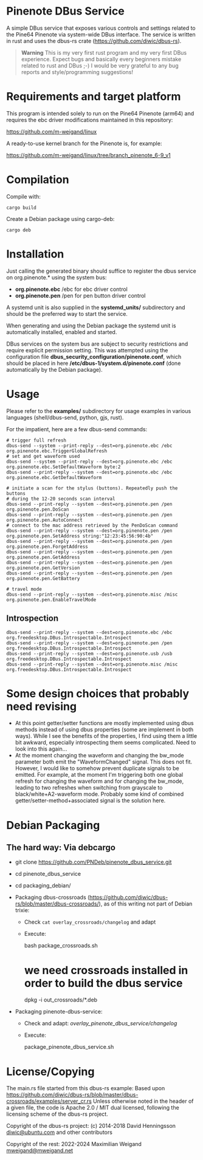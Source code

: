 # Pinenote DBus Service

A simple DBus service that exposes various controls and settings related to the
Pine64 Pinenote via system-wide DBus interface. The service is written in rust
and uses the dbus-rs crate (https://github.com/diwic/dbus-rs).

> **Warning**
> This is my very first rust program and my very first DBus experience.
> Expect bugs and basically every beginners mistake related to rust and DBus
> ;-) I would be very grateful to any bug reports and style/programming
> suggestions!

# Requirements and target platform

This program is intended solely to run on the Pine64 Pinenote (arm64) and
requires the ebc driver modifications maintained in this repository:

https://github.com/m-weigand/linux

A ready-to-use kernel branch for the Pinenote is, for example:

https://github.com/m-weigand/linux/tree/branch_pinenote_6-9_v1


# Compilation

Compile with:

	cargo build

Create a Debian package using cargo-deb:

	cargo deb

# Installation

Just calling the generated binary should suffice to register the dbus service
on org.pinenote.* using the system bus:

* **org.pinenote.ebc** /ebc for ebc driver control
* **org.pinenote.pen** /pen for pen button driver control

A systemd unit is also supplied in the **systemd_units/** subdirectory and
should be the preferred way to start the service.

When generating and using the Debian package the systemd unit is automatically
installed, enabled and started.

DBus services on the system bus are subject to security restrictions and
require explicit permission setting. This was attempted using the configuration
file **dbus_security_configuration/pinenote.conf**, which should be placed in
here **/etc/dbus-1/system.d/pinenote.conf** (done automatically by the Debian
package).

# Usage

Please refer to the **examples/** subdirectory for usage examples in various
languages (shell/dbus-send, python, gjs, rust).

For the impatient, here are a few dbus-send commands:

	# trigger full refresh
	dbus-send --system --print-reply --dest=org.pinenote.ebc /ebc org.pinenote.ebc.TriggerGlobalRefresh
	# set and get waveform used
	dbus-send --system --print-reply --dest=org.pinenote.ebc /ebc org.pinenote.ebc.SetDefaultWaveform byte:2
	dbus-send --print-reply --system --dest=org.pinenote.ebc /ebc org.pinenote.ebc.GetDefaultWaveform

	# initiate a scan for the stylus (buttons). Repeatedly push the buttons
	# during the 12-20 seconds scan interval
	dbus-send --print-reply --system --dest=org.pinenote.pen /pen org.pinenote.pen.DoScan
	dbus-send --print-reply --system --dest=org.pinenote.pen /pen org.pinenote.pen.AutoConnect
	# connect to the mac address retrieved by the PenDoScan command
	dbus-send --print-reply --system --dest=org.pinenote.pen /pen org.pinenote.pen.SetAddress string:"12:23:45:56:90:4b"
	dbus-send --print-reply --system --dest=org.pinenote.pen /pen org.pinenote.pen.ForgetAddress
	dbus-send --print-reply --system --dest=org.pinenote.pen /pen org.pinenote.pen.GetAddress
	dbus-send --print-reply --system --dest=org.pinenote.pen /pen org.pinenote.pen.GetVersion
	dbus-send --print-reply --system --dest=org.pinenote.pen /pen org.pinenote.pen.GetBattery

    # travel mode
    dbus-send --print-reply --system --dest=org.pinenote.misc /misc org.pinenote.pen.EnableTravelMode

## Introspection

    dbus-send --print-reply --system --dest=org.pinenote.ebc /ebc org.freedesktop.DBus.Introspectable.Introspect
    dbus-send --print-reply --system --dest=org.pinenote.pen /pen org.freedesktop.DBus.Introspectable.Introspect
    dbus-send --print-reply --system --dest=org.pinenote.usb /usb org.freedesktop.DBus.Introspectable.Introspect
    dbus-send --print-reply --system --dest=org.pinenote.misc /misc org.freedesktop.DBus.Introspectable.Introspect

# Some design choices that probably need revising

* At this point getter/setter functions are mostly implemented using dbus
  methods instead of using dbus properties (some are implement in both ways).
  While I see the benefits of the properties, I find using them a little bit
  awkward, especially introspecting them seems complicated. Need to look into
  this again...
* At the moment changing the waveform and changing the bw_mode parameter both
  emit the "WaveformChanged" signal. This does not fit. However, I would like
  to somehow prevent duplicate signals to be emitted. For example, at the
  moment I'm triggering both one global refresh for changing the waveform and
  for changing the bw_mode, leading to two refreshes when switching from
  grayscale to black/white+A2-waveform mode. Probably some kind of combined
  getter/setter-method+associated signal is the solution here.

# Debian Packaging

## The hard way: Via debcargo

* git clone https://github.com/PNDeb/pinenote_dbus_service.git
* cd pinenote_dbus_service
* cd packaging_debian/
* Packaging dbus-crossroads
  (https://github.com/diwic/dbus-rs/blob/master/dbus-crossroads/), as of this
  writing not part of Debian trixie:
   * Check `cat overlay_crossroads/changelog` and adapt
   * Execute:

	   bash package_crossroads.sh
       # we need crossroads installed in order to build the dbus service
	   dpkg -i out_crossroads/*.deb

* Packaging pinenote-dbus-service:
	* Check and adapt: *overlay_pinenote_dbus_service/changelog*
	* Execute:

		package_pinenote_dbus_service.sh

# License/Copying

The main.rs file started from this dbus-rs example:
Based upon https://github.com/diwic/dbus-rs/blob/master/dbus-crossroads/examples/server_cr.rs
Unless otherwise noted in the header of a given file, the code is Apache 2.0 /
MIT dual licensed, following the licensing scheme of the dbus-rs project.

Copyright of the dbus-rs project: (c) 2014-2018 David Henningsson
<diwic@ubuntu.com> and other contributors

Copyright of the rest: 2022-2024 Maximilian Weigand <mweigand@mweigand.net>
